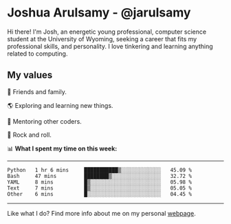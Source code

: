 # Joshua Arulsamy - @jarulsamy

Hi there! I'm Josh, an energetic young professional, computer science student at the University of Wyoming, seeking a career that fits my professional skills, and personality. I love tinkering and learning anything related to computing.

## My values

:yellow_heart: Friends and family.

:earth_americas: Exploring and learning new things.

:book: Mentoring other coders.

:guitar: Rock and roll.

:bar_chart: **What I spent my time on this week:**

------
<!--START_SECTION:waka-->
```text
Python   1 hr 6 mins     ███████████▒░░░░░░░░░░░░░   45.09 % 
Bash     47 mins         ████████▒░░░░░░░░░░░░░░░░   32.72 % 
YAML     8 mins          █▒░░░░░░░░░░░░░░░░░░░░░░░   05.98 % 
Text     7 mins          █▒░░░░░░░░░░░░░░░░░░░░░░░   05.05 % 
Other    6 mins          █░░░░░░░░░░░░░░░░░░░░░░░░   04.45 % 
```
<!--END_SECTION:waka-->
------

Like what I do? Find more info about me on my personal [webpage](https://arulsamy.me).
